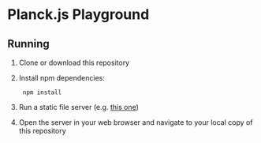# Planck.js Playground

## Running
1. Clone or download this repository
1. Install npm dependencies:

        npm install

1. Run a static file server (e.g. [this one](https://www.npmjs.com/package/simple-server))
1. Open the server in your web browser and navigate to your local copy of this repository
